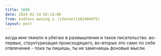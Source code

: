 ```yaml
---
title: 1696
date: 2024-02-24 02:14:00
from: endless шизing ⍼ (channel1162404975)
layout: post
---
```


когда мне тяжело я убегаю в размышления и такое писательство. во-первых, структуризация происходящего, во-вторых это само по себе отвлечение - пока ты пишешь, ты не замечаешь фоновые мысли.
